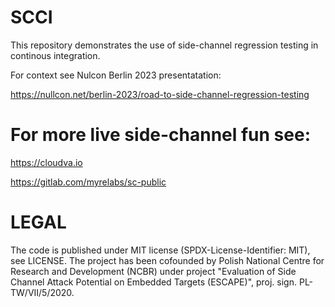 # SCCI
This repository demonstrates the use of side-channel regression testing in continous integration.

For context see Nulcon Berlin 2023 presentatation:

https://nullcon.net/berlin-2023/road-to-side-channel-regression-testing


# For more live side-channel fun see:
https://cloudva.io

https://gitlab.com/myrelabs/sc-public


# LEGAL
The code is published under MIT license (SPDX-License-Identifier: MIT), see LICENSE.
The project has been cofounded by Polish National Centre for Research and Development (NCBR) under project "Evaluation of Side Channel Attack Potential on Embedded Targets (ESCAPE)", proj. sign. PL-TW/VII/5/2020.
